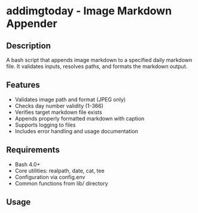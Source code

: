# addimgtoday - Image Markdown Appender

## Description
A bash script that appends image markdown to a specified daily markdown file. It validates inputs, resolves paths, and formats the markdown output.

## Features
- Validates image path and format (JPEG only)
- Checks day number validity (1-366)
- Verifies target markdown file exists
- Appends properly formatted markdown with caption
- Supports logging to files
- Includes error handling and usage documentation

## Requirements
- Bash 4.0+
- Core utilities: realpath, date, cat, tee
- Configuration via config.env
- Common functions from lib/ directory

## Usage
